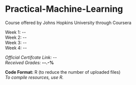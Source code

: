 # Practical-Machine-Learning
Course offered by Johns Hopkins University through Coursera

Week 1: --  
Week 2: --  
Week 3: --  
Week 4: --   


*Official Certifcate Link:* --    
*Received Grades:* **--.-%**  

**Code Format:** R (to reduce the number of uploaded files)  
*To compile resources, use R.*
